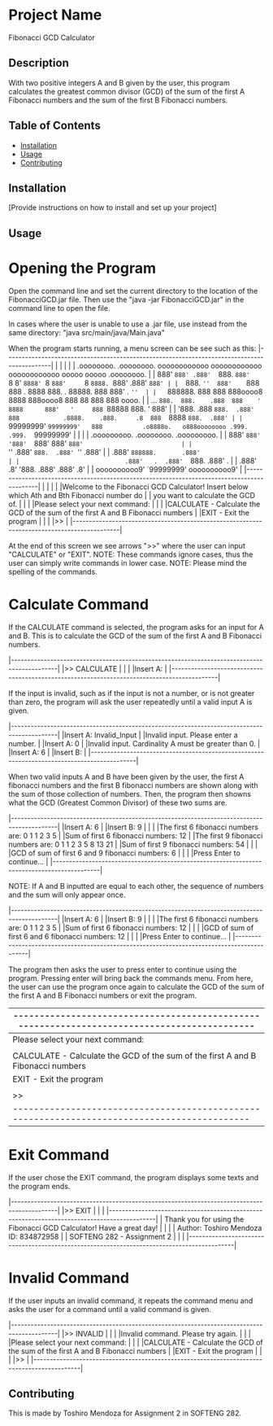# Project Name

Fibonacci GCD Calculator

## Description

With two positive integers A and B given by the user, this program calculates the greatest 
common divisor (GCD) of the sum of the first A Fibonacci numbers and the sum of the first B 
Fibonacci numbers. 

## Table of Contents

- [Installation](#installation)
- [Usage](#usage)
- [Contributing](#contributing)

## Installation

[Provide instructions on how to install and set up your project]

## Usage

# Opening the Program

Open the command line and set the current directory to the location of the FibonacciGCD.jar
file. Then use the "java -jar FibonacciGCD.jar" in the command line to open the file.

In cases where the user is unable to use a .jar file, use instead from the same directory: 
"java src/main/java/Main.java"

When the program starts running, a menu screen can be see such as this:
|--------------------------------------------------------------------------------------------|
|                                                                                            |
|                                                                                            |
|  .oooooooo.   .oooooooo.  oooooooooooo oooooooooooo oooooooooooo ooooo  ooooo  .oooooooo.  |
|  888'  `888' .888'  `888. `888'     `8 8' `8888' `8 `888'     `8 `8888. `888' .888'  `888' |
|  `888.  `''  888'    `888  888    .        8888      888.   .     88888. 888  888'  . `''  |
|   `888888.   888      888  888oooo8        8888      888oooo8     888 88 888  888   oooo.  |
|  ...  `888.  888.    .888  888    '        8888      888'   '     888 `88888  888.  ' 888' |
| '888.  .888  `888.  .888'  888            .8888.    .888.     .8  888  `8888  `888.  .888' |
|  `99999999'   `99999999'   888           .o8888o.   o888oooooooo .999.  .999.  `99999999'  |
|                                                                                            |
|                           .ooooooooo.   .oooooooo.  .ooooooooo.                            |
|                           888'   `888' '888'  `888' 888'   `888'                           |
|                           `''   .888'  `888.  .888' `''   .888'                            |
|                               .888'      `888888.       .888'                              |
|                             .888'   .  .888'  `888.   .888'   .                            |
|                           .888'    .8' '888.  .888' .888'    .8'                           |
|                           oooooooooo9'  `99999999'  oooooooooo9'                           |
|--------------------------------------------------------------------------------------------|
|                                                                                            |
|                                                                                            |
|Welcome to the Fibonacci GCD Calculator! Insert below which Ath and Bth Fibonacci number do |
|                             you want to calculate the GCD of.                              |
|                                                                                            |
|Please select your next command:                                                            |
|                                                                                            |
|CALCULATE - Calculate the GCD of the sum of the first A and B Fibonacci numbers             |
|EXIT      - Exit the program                                                                |
|                                                                                            |
|>>                                                                                          |
|--------------------------------------------------------------------------------------------|


At the end of this screen we see arrows ">>" where the user can input "CALCULATE" or "EXIT". 
NOTE: These commands ignore cases, thus the user can simply write commands in lower case.
NOTE: Please mind the spelling of the commands.

# Calculate Command

If the CALCULATE command is selected, the program asks for an input for A and B. This is to
calculate the GCD of the sum of the first A and B Fibonacci numbers.

|--------------------------------------------------------------------------------------------|
|>> CALCULATE                                                                                |
|                                                                                            |
|Insert A:                                                                                   |
|--------------------------------------------------------------------------------------------|

If the input is invalid, such as if the input is not a number, or is not greater than zero,
the program will ask the user repeatedly until a valid input A is given.

|--------------------------------------------------------------------------------------------|
|Insert A: Invalid_Input                                                                     |
|Invalid input. Please enter a number.                                                       |
|Insert A: 0                                                                                 |
|Invalid input. Cardinality A must be greater than 0.                                        |
|Insert A: 6                                                                                 |
|Insert B:                                                                                   |
|--------------------------------------------------------------------------------------------|

When two valid inputs A and B have been given by the user, the first A fibonacci numbers and 
the first B fibonacci numbers are shown along with the sum of those collection of numbers.
Then, the program then showns what the GCD (Greatest Common Divisor) of these two sums are.

|--------------------------------------------------------------------------------------------|
|Insert A: 6                                                                                 |
|Insert B: 9                                                                                 |
|                                                                                            |
|The first 6 fibonacci numbers are: 0 1 1 2 3 5                                              |
|Sum of first 6 fibonacci numbers: 12                                                        |
|The first 9 fibonacci numbers are: 0 1 1 2 3 5 8 13 21                                      |
|Sum of first 9 fibonacci numbers: 54                                                        |
|                                                                                            |
|GCD of sum of first 6 and 9 fibonacci numbers: 6                                            |
|                                                                                            |
|Press Enter to continue...                                                                  |
|--------------------------------------------------------------------------------------------|

NOTE: If A and B inputted are equal to each other, the sequence of numbers and the sum will
only appear once.

|--------------------------------------------------------------------------------------------|
|Insert A: 6                                                                                 |
|Insert B: 9                                                                                 |
|                                                                                            |
|The first 6 fibonacci numbers are: 0 1 1 2 3 5                                              |
|Sum of first 6 fibonacci numbers: 12                                                        |
|                                                                                            |
|GCD of sum of first 6 and 6 fibonacci numbers: 12                                           |
|                                                                                            |
|Press Enter to continue...                                                                  |
|--------------------------------------------------------------------------------------------|

The program then asks the user to press enter to continue using the program. Pressing enter
will bring back the commands menu. From here, the user can use the program once again to
calculate the GCD of the sum of the first A and B Fibonacci numbers or exit the program.

|--------------------------------------------------------------------------------------------|
|--------------------------------------------------------------------------------------------|
|Please select your next command:                                                            |
|                                                                                            |
|CALCULATE - Calculate the GCD of the sum of the first A and B Fibonacci numbers             |
|EXIT      - Exit the program                                                                |
|                                                                                            |
|>>                                                                                          |
|--------------------------------------------------------------------------------------------|

# Exit Command

If the user chose the EXIT command, the program displays some texts and the program ends.

|--------------------------------------------------------------------------------------------|
|>> EXIT                                                                                     |
|                                                                                            |
|--------------------------------------------------------------------------------------------|
|            Thank you for using the Fibonacci GCD Calculator! Have a great day!             |
|                                                                                            |
|                        Author: Toshiro Mendoza        ID: 834872958                        |
|                                 SOFTENG 282 - Assignment 2                                 |
|                                                                                            |
|--------------------------------------------------------------------------------------------|

# Invalid Command

If the user inputs an invalid command, it repeats the command menu and asks the user for a
command until a valid command is given.

|--------------------------------------------------------------------------------------------|
|>> INVALID                                                                                  |
|                                                                                            |
|Invalid command. Please try again.                                                          |
|                                                                                            |
|Please select your next command:                                                            |
|                                                                                            |
|CALCULATE - Calculate the GCD of the sum of the first A and B Fibonacci numbers             |
|EXIT      - Exit the program                                                                |
|                                                                                            |
|>>                                                                                          |
|--------------------------------------------------------------------------------------------|


## Contributing

This is made by Toshiro Mendoza for Assignment 2 in SOFTENG 282.
